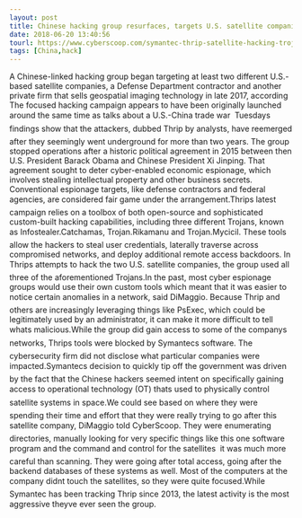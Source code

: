 ```yaml
---
layout: post
title: Chinese hacking group resurfaces, targets U.S. satellite companies and systems
date: 2018-06-20 13:40:56
tourl: https://www.cyberscoop.com/symantec-thrip-satellite-hacking-trojans/?category_news=technology
tags: [China,hack]
---
```

A Chinese-linked hacking group began targeting at least two different U.S.-based satellite companies, a Defense Department contractor and another private firm that sells geospatial imaging technology in late 2017, according The focused hacking campaign appears to have been originally launched around the same time as talks about a U.S.-China trade war  Tuesdays findings show that the attackers, dubbed Thrip by analysts, have reemerged after they seemingly went underground for more than two years. The group stopped operations after a historic political agreement in 2015 between then U.S. President Barack Obama and Chinese President Xi Jinping. That agreement sought to deter cyber-enabled economic espionage, which involves stealing intellectual property and other business secrets. Conventional espionage targets, like defense contractors and federal agencies, are considered fair game under the arrangement.Thrips latest campaign relies on a toolbox of both open-source and sophisticated custom-built hacking capabilities, including three different Trojans, known as Infostealer.Catchamas, Trojan.Rikamanu and Trojan.Mycicil. These tools allow the hackers to steal user credentials, laterally traverse across compromised networks, and deploy additional remote access backdoors. In Thrips attempts to hack the two U.S. satellite companies, the group used all three of the aforementioned Trojans.In the past, most cyber espionage groups would use their own custom tools which meant that it was easier to notice certain anomalies in a network, said DiMaggio. Because Thrip and others are increasingly leveraging things like PsExec, which could be legitimately used by an administrator, it can make it more difficult to tell whats malicious.While the group did gain access to some of the companys networks, Thrips tools were blocked by Symantecs software. The cybersecurity firm did not disclose what particular companies were impacted.Symantecs decision to quickly tip off the government was driven by the fact that the Chinese hackers seemed intent on specifically gaining access to operational technology (OT) thats used to physically control satellite systems in space.We could see based on where they were spending their time and effort that they were really trying to go after this satellite company, DiMaggio told CyberScoop. They were enumerating directories, manually looking for very specific things like this one software program and the command and control for the satellites  it was much more careful than scanning. They were going after total access, going after the backend databases of these systems as well. Most of the computers at the company didnt touch the satellites, so they were quite focused.While Symantec has been tracking Thrip since 2013, the latest activity is the most aggressive theyve ever seen the group.